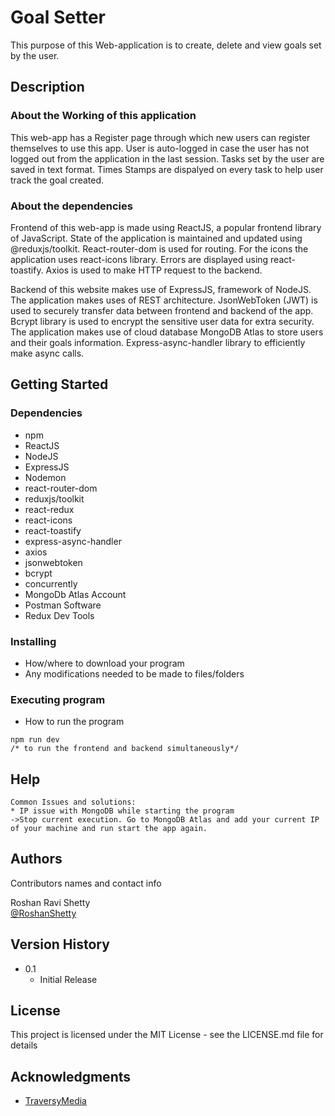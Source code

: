 # Goal Setter

This purpose of this Web-application is to create, delete and view goals set by the user.

## Description

### About the Working of this application
This web-app has a Register page through which new users can register themselves to use this app. 
User is auto-logged in case the user has not logged out from the application in the last session.
Tasks set by the user are saved in text format.
Times Stamps are dispalyed on every task to help user track the goal created.
 
### About the dependencies

Frontend of this web-app is made using ReactJS, a popular frontend library of JavaScript. 
State of the application is maintained and updated using @reduxjs/toolkit. 
React-router-dom is used for routing. 
For the icons the application uses react-icons library. 
Errors are displayed using react-toastify. 
Axios is used to make HTTP request to the backend.

Backend of this website makes use of ExpressJS, framework of NodeJS.
The application makes uses of REST architecture.
JsonWebToken (JWT) is used to securely transfer data between frontend and backend of the app.
Bcrypt library is used to encrypt the sensitive user data for extra security.
The application makes use of cloud database MongoDB Atlas to store users and their goals information.
Express-async-handler library to efficiently make async calls.


## Getting Started

### Dependencies

* npm
* ReactJS
* NodeJS
* ExpressJS
* Nodemon
* react-router-dom
* reduxjs/toolkit
* react-redux
* react-icons
* react-toastify
* express-async-handler
* axios
* jsonwebtoken
* bcrypt
* concurrently
* MongoDb Atlas Account
* Postman Software
* Redux Dev Tools

### Installing

* How/where to download your program
* Any modifications needed to be made to files/folders

### Executing program

* How to run the program

```npm 
npm run dev
/* to run the frontend and backend simultaneously*/
```

## Help

```
Common Issues and solutions:
* IP issue with MongoDB while starting the program
->Stop current execution. Go to MongoDB Atlas and add your current IP of your machine and run start the app again.
```

## Authors

Contributors names and contact info

Roshan Ravi Shetty  
[@RoshanShetty](https://wwww.linkedin.com/in/roshan-shetty-2000)

## Version History

* 0.1
    * Initial Release

## License

This project is licensed under the MIT License - see the LICENSE.md file for details

## Acknowledgments

* [TraversyMedia](https://www.youtube.com/c/TraversyMedia)
